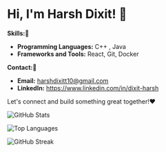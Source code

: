 # Hi, I'm Harsh Dixit! 👋

**Skills:🌠**
* **Programming Languages:** C++ , Java
* **Frameworks and Tools:** React, Git, Docker

**Contact:📌**
* **Email:** harshdixitt10@gmail.com
* **LinkedIn:** https://www.linkedin.com/in/dixit-harsh

Let's connect and build something great together!❤️

![GitHub Stats](https://github-readme-stats.vercel.app/api?username=harsh-dixitt&show_icons=true&count_private=true)

![Top Languages](https://github-readme-stats.vercel.app/api/top-langs/?username=harsh-dixitt&layout=compact)

![GitHub Streak](https://streak-stats.demolab.com/?user=harsh-dixitt)

